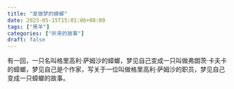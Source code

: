 ```yaml
---
title: "爱做梦的蟑螂"
date: 2023-05-15T15:01:06+08:00
tags: ["黑羊"]
categories: ["听来的故事"]
draft: false
---
```


有一回，一只名叫格里高利·萨姆沙的蟑螂，梦见自己变成一只叫做弗朗茨·卡夫卡的蟑螂，梦见自己是个作家，写关于一位叫做格里高利·萨姆沙的职员，梦见自己变成一只蟑螂的故事。


